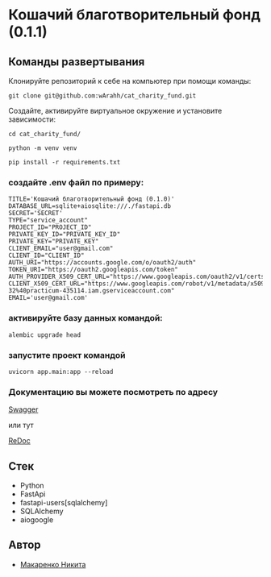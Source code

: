 # Кошачий благотворительный фонд (0.1.1)
## Команды развертывания
Клонируйте репозиторий к себе на компьютер при помощи команды:
```
git clone git@github.com:wArahh/cat_charity_fund.git
```

Создайте, активируйте виртуальное окружение и установите зависимости:
```
cd cat_charity_fund/
```
```
python -m venv venv
```
```
pip install -r requirements.txt
```
### создайте .env файл по примеру:
```
TITLE='Кошачий благотворительный фонд (0.1.0)'
DATABASE_URL=sqlite+aiosqlite:///./fastapi.db
SECRET='SECRET'
TYPE="service_account"
PROJECT_ID="PROJECT_ID"
PRIVATE_KEY_ID="PRIVATE_KEY_ID"
PRIVATE_KEY="PRIVATE_KEY"
CLIENT_EMAIL="user@gmail.com"
CLIENT_ID="CLIENT_ID"
AUTH_URI="https://accounts.google.com/o/oauth2/auth"
TOKEN_URI="https://oauth2.googleapis.com/token"
AUTH_PROVIDER_X509_CERT_URL="https://www.googleapis.com/oauth2/v1/certs"
CLIENT_X509_CERT_URL="https://www.googleapis.com/robot/v1/metadata/x509/warah-32%40practicum-435114.iam.gserviceaccount.com"
EMAIL='user@gmail.com'
```
### активируйте базу данных командой:
```
alembic upgrade head
```
### запустите проект командой
```
uvicorn app.main:app --reload
```
### Документацию вы можете посмотреть по адресу
[Swagger](http://127.0.0.1:8000/docs)

или тут

[ReDoc](http://127.0.0.1:8000/redoc)



## Стек
- Python
- FastApi
- fastapi-users[sqlalchemy] 
- SQLAlchemy
- aiogoogle
## Автор
- [Макаренко Никита](https://github.com/wArahh)
